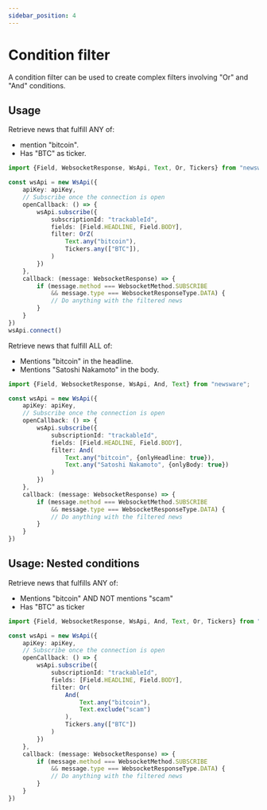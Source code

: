 ```yaml
---
sidebar_position: 4
---
```


# Condition filter

A condition filter can be used to create complex filters involving "Or" and "And" conditions.

## Usage

Retrieve news that fulfill ANY of:

* mention "bitcoin".
* Has "BTC" as ticker.

````typescript
import {Field, WebsocketResponse, WsApi, Text, Or, Tickers} from "newsware";

const wsApi = new WsApi({
    apiKey: apiKey,
    // Subscribe once the connection is open
    openCallback: () => {
        wsApi.subscribe({
            subscriptionId: "trackableId",
            fields: [Field.HEADLINE, Field.BODY],
            filter: OrZ(
                Text.any("bitcoin"),
                Tickers.any(["BTC"]),
            )
        })
    },
    callback: (message: WebsocketResponse) => {
        if (message.method === WebsocketMethod.SUBSCRIBE
            && message.type === WebsocketResponseType.DATA) {
            // Do anything with the filtered news
        }
    }
})
wsApi.connect()
````

Retrieve news that fulfill ALL of:

* Mentions "bitcoin" in the headline.
* Mentions "Satoshi Nakamoto" in the body.

````typescript
import {Field, WebsocketResponse, WsApi, And, Text} from "newsware";

const wsApi = new WsApi({
    apiKey: apiKey,
    // Subscribe once the connection is open
    openCallback: () => {
        wsApi.subscribe({
            subscriptionId: "trackableId",
            fields: [Field.HEADLINE, Field.BODY],
            filter: And(
                Text.any("bitcoin", {onlyHeadline: true}),
                Text.any("Satoshi Nakamoto", {onlyBody: true})
            )
        })
    },
    callback: (message: WebsocketResponse) => {
        if (message.method === WebsocketMethod.SUBSCRIBE
            && message.type === WebsocketResponseType.DATA) {
            // Do anything with the filtered news
        }
    }
})
````

## Usage: Nested conditions

Retrieve news that fulfills ANY of:

* Mentions "bitcoin" AND NOT mentions "scam"
* Has "BTC" as ticker

````typescript
import {Field, WebsocketResponse, WsApi, And, Text, Or, Tickers} from "newsware";

const wsApi = new WsApi({
    apiKey: apiKey,
    // Subscribe once the connection is open
    openCallback: () => {
        wsApi.subscribe({
            subscriptionId: "trackableId",
            fields: [Field.HEADLINE, Field.BODY],
            filter: Or(
                And(
                    Text.any("bitcoin"),
                    Text.exclude("scam")
                ),
                Tickers.any(["BTC"])
            )
        })
    },
    callback: (message: WebsocketResponse) => {
        if (message.method === WebsocketMethod.SUBSCRIBE
            && message.type === WebsocketResponseType.DATA) {
            // Do anything with the filtered news
        }
    }
})
````
